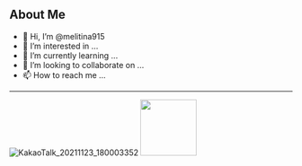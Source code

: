 ## About Me
- 👋 Hi, I’m @melitina915
- 👀 I’m interested in ...
- 🌱 I’m currently learning ...
- 💞️ I’m looking to collaborate on ...
- 📫 How to reach me ...

___

![KakaoTalk_20211123_180003352](https://user-images.githubusercontent.com/90691824/142995811-83d95978-4764-445c-abdb-b95885d2ff73.jpg)
<img src="C:/Users/User/Pictures/KakaoTalk_20211123_180003352.jpg" width="100" height="100">




<!---
melitina915/melitina915 is a ✨ special ✨ repository because its `README.md` (this file) appears on your GitHub profile.
You can click the Preview link to take a look at your changes.
--->

